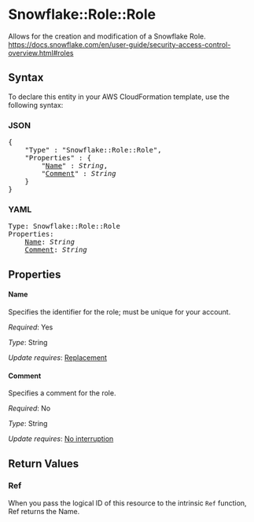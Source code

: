 # Snowflake::Role::Role

Allows for the creation and modification of a Snowflake Role. https://docs.snowflake.com/en/user-guide/security-access-control-overview.html#roles

## Syntax

To declare this entity in your AWS CloudFormation template, use the following syntax:

### JSON

<pre>
{
    "Type" : "Snowflake::Role::Role",
    "Properties" : {
        "<a href="#name" title="Name">Name</a>" : <i>String</i>,
        "<a href="#comment" title="Comment">Comment</a>" : <i>String</i>
    }
}
</pre>

### YAML

<pre>
Type: Snowflake::Role::Role
Properties:
    <a href="#name" title="Name">Name</a>: <i>String</i>
    <a href="#comment" title="Comment">Comment</a>: <i>String</i>
</pre>

## Properties

#### Name

Specifies the identifier for the role; must be unique for your account.

_Required_: Yes

_Type_: String

_Update requires_: [Replacement](https://docs.aws.amazon.com/AWSCloudFormation/latest/UserGuide/using-cfn-updating-stacks-update-behaviors.html#update-replacement)

#### Comment

Specifies a comment for the role.

_Required_: No

_Type_: String

_Update requires_: [No interruption](https://docs.aws.amazon.com/AWSCloudFormation/latest/UserGuide/using-cfn-updating-stacks-update-behaviors.html#update-no-interrupt)

## Return Values

### Ref

When you pass the logical ID of this resource to the intrinsic `Ref` function, Ref returns the Name.
